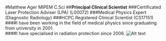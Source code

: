 #Matthew Ager MIPEM C.Sci
##**Principal Clinical Scientist**
###Certificated Laser Protection Adviser (LPA) (L00072)
###Medical Physics Expert (Diagnostic Radiology)
###HCPC Registered Clinical Scientist (CS17151)
####I have been working in the field of medical physics since graduating from university in 2001.  
####I have specialised in radiation protection since 2006.
![Alt text](http://i.imgur.com/8W1GGRA.jpg "Matthew Ager")
